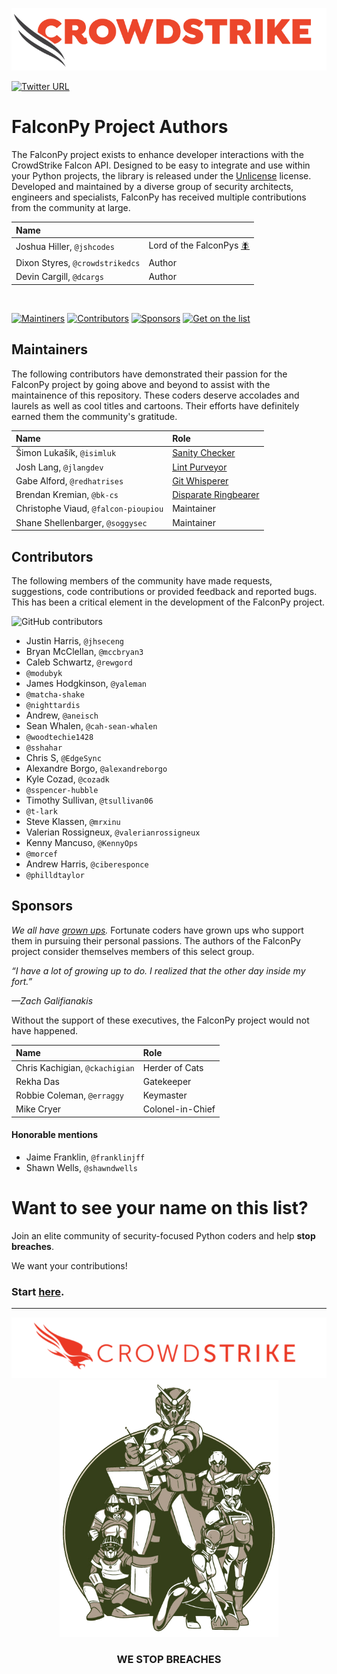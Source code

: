 ![CrowdStrike FalconPy](https://raw.githubusercontent.com/CrowdStrike/falconpy/main/docs/asset/cs-logo.png)

[![Twitter URL](https://img.shields.io/twitter/url?label=Follow%20%40CrowdStrike&style=social&url=https%3A%2F%2Ftwitter.com%2FCrowdStrike)](https://twitter.com/CrowdStrike)

# FalconPy Project Authors
The FalconPy project exists to enhance developer interactions with the CrowdStrike Falcon API. Designed to be easy to integrate and use within your Python projects, the library is released under the [Unlicense](LICENSE) license. Developed and maintained by a diverse group of security architects, engineers and specialists, FalconPy has received multiple contributions from the community at large.

| Name | |
| :--- | :--- |
| Joshua Hiller, `@jshcodes` | Lord of the FalconPys [:fly:](https://xkcd.com/1856/) |
| Dixon Styres, `@crowdstrikedcs` | Author |
| Devin Cargill, `@dcargs` | Author |

<BR/>

[![Maintiners](https://img.shields.io/badge/-Maintainers-lightgreen?style=for-the-badge)](#maintainers)
[![Contributors](https://img.shields.io/badge/-Contributors-tan?style=for-the-badge)](#contributors)
[![Sponsors](https://img.shields.io/badge/-Sponsors-silver?style=for-the-badge)](#sponsors)
[![Get on the list](https://img.shields.io/badge/-Get%20on%20the%20list-red?style=for-the-badge)](#want-to-see-your-name-on-this-list)

## Maintainers
The following contributors have demonstrated their passion for the FalconPy project by going above and beyond to assist with the maintainence of this repository.
These coders deserve accolades and laurels as well as cool titles and cartoons. Their efforts have definitely earned them the community's gratitude.

| Name | Role |
| :--- | :--- |
| Šimon Lukašík, `@isimluk` | [Sanity Checker](https://xkcd.com/1926/) |
| Josh Lang, `@jlangdev` | [Lint Purveyor](https://xkcd.com/1833/) |
| Gabe Alford, `@redhatrises` | [Git Whisperer](https://xkcd.com/1597/) |
| Brendan Kremian, `@bk-cs` | [Disparate Ringbearer](https://xkcd.com/353/)
| Christophe Viaud, `@falcon-pioupiou` | Maintainer |
| Shane Shellenbarger, `@soggysec` | Maintainer |

## Contributors
The following members of the community have made requests, suggestions, code contributions or provided feedback and reported bugs.
This has been a critical element in the development of the FalconPy project.

![GitHub contributors](https://img.shields.io/github/contributors/CrowdStrike/falconpy?label=code%20contributors&style=for-the-badge)

+ Justin Harris, `@jhseceng`
+ Bryan McClellan, `@mccbryan3`
+ Caleb Schwartz, `@rewgord`
+ `@modubyk`
+ James Hodgkinson, `@yaleman`
+ `@matcha-shake`
+ `@nighttardis`
+ Andrew, `@aneisch`
+ Sean Whalen, `@cah-sean-whalen`
+ `@woodtechie1428`
+ `@sshahar`
+ Chris S, `@EdgeSync`
+ Alexandre Borgo, `@alexandreborgo`
+ Kyle Cozad, `@cozadk`
+ `@sspencer-hubble`
+ Timothy Sullivan, `@tsullivan06`
+ `@t-lark`
+ Steve Klassen, `@mrxinu`
+ Valerian Rossigneux, `@valerianrossigneux`
+ Kenny Mancuso, `@KennyOps`
+ `@morcef`
+ Andrew Harris, `@ciberesponce`
+ `@philldtaylor`

## Sponsors
_We all have [grown ups](https://xkcd.com/218/)._ Fortunate coders have grown ups who support them in pursuing their personal passions. 
The authors of the FalconPy project consider themselves members of this select group.


_“I have a lot of growing up to do. I realized that the other day inside my fort.”_

_—Zach Galifianakis_


Without the support of these executives, the FalconPy project would not have happened.

| Name | Role |
| :-- | :-- |
| Chris Kachigian, `@ckachigian` | Herder of Cats |
| Rekha Das | Gatekeeper |
| Robbie Coleman, `@erraggy` | Keymaster |
| Mike Cryer | Colonel-in-Chief |

#### Honorable mentions
+ Jaime Franklin, `@franklinjff`
+ Shawn Wells, `@shawndwells`


# Want to see your name on this list?
Join an elite community of security-focused Python coders and help **stop breaches**.

We want your contributions!

### Start [here](https://github.com/CrowdStrike/falconpy/blob/main/CONTRIBUTING.md).

---


<p align="center"><img src="https://raw.githubusercontent.com/CrowdStrike/falconpy/main/docs/asset/cs-logo-footer.png"><BR/><img width="350px" src="docs/asset/cs-adversaries-group.png"></P>
<h3><P align="center">WE STOP BREACHES</P></h3>